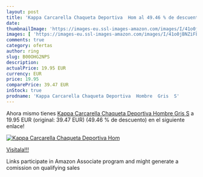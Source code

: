 ```yaml
---
layout: post
title: 'Kappa Carcarella Chaqueta Deportiva  Hom al 49.46 % de descuento'
date: 
thumbnailImage: 'https://images-eu.ssl-images-amazon.com/images/I/41o0jBNZiFL._SL200_.jpg'
images: [ 'https://images-eu.ssl-images-amazon.com/images/I/41o0jBNZiFL._SL200_.jpg' ]
comments: true
category: ofertas
author: ring
slug: B00OHG2NPS
description:
actualPrice: 19.95 EUR
currency: EUR
price: 19.95
comparePrice: 39.47 EUR
inStock: true
prodname: 'Kappa Carcarella Chaqueta Deportiva  Hombre  Gris  S'
---
```


Ahora mismo tienes [Kappa Carcarella Chaqueta Deportiva  Hombre  Gris  S](https://www.amazon.es/dp/B00OHG2NPS/?tag=tolees-21) a 19.95 EUR (original: 39.47 EUR) (49.46 %  de descuento) en el siguiente enlace!

[![Kappa Carcarella Chaqueta Deportiva  Hom](https://images-eu.ssl-images-amazon.com/images/I/41o0jBNZiFL._SL200_.jpg)](https://www.amazon.es/dp/B00OHG2NPS/?tag=tolees-21)

[Visítala!!!](https://www.amazon.es/dp/B00OHG2NPS/?tag=tolees-21)

Links participate in Amazon Associate program and might generate a comission on qualifying sales
